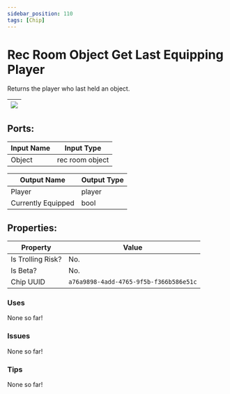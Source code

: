 ```yaml
---
sidebar_position: 110
tags: [Chip]
---
```


# Rec Room Object Get Last Equipping Player


Returns the player who last held an object.

| ![](https://images-ext-2.discordapp.net/external/MPmIaQzlEPmgGWlgi-WxBBXt0Bjv_zWPkg1y1f_sy3s/https/www.recroomcircuits.com/image/circuit/absolute-value?width=206&height=108) |
|-----|

## Ports:

| Input Name | Input Type |
|-----------|-----------|
| Object | rec room object |

| Output Name | Output Type |
|-----------|-----------|
| Player | player |
| Currently Equipped | bool |

## Properties:

| Property  | Value |
|-------------------|-----------|
| Is Trolling Risk? | No. |
| Is Beta? | No. |
| Chip UUID | `a76a9898-4add-4765-9f5b-f366b586e51c` |

### Uses
None so far!

### Issues
None so far!

### Tips
None so far!
